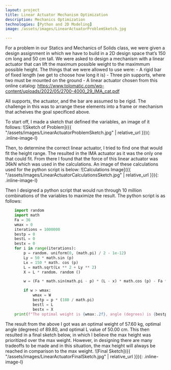 ```yaml
---
layout: project
title: Linear Actuator Mechanism Optimization
description: Mechanics Optimization
technologies: [Python and 2D Modeling]
image: /assets/images/LinearActuatorProblemSketch.jpg

---
```


For a problem in our Statics and Mechanics of Solids class, we were given a design assignment in which we have to build in a 2D design space that’s 150 cm long and 50 cm tall. We were asked to design a mechanism with a linear actuator that can lift the maximum possible weight to the maximmum possible height. The things that we were allowed to use were:
    - A rigid bar of fixed length (we get to choose how long it is)
    - Three pin supports, where two must be mounted on the ground
    - A linear actuator chosen from this online catalog: https://www.tolomatic.com/wp-content/uploads/2022/05/2700-4000_29_IMA_cat.pdf

All supports, the actuator, and the bar are assumed to be rigid. The challenge in this was to arrange these elements into a frame or mechanism that acheives the goal specificed above. 

To start off, I made a sketch that defined the variables, an image of it follows:
![Sketch of Problem]({{ "/assets/images/LinearActuatorProblemSketch.jpg" | relative_url }}){: .inline-image-l}

Then, to determine the correct linear actuator, I tried to find one that would fit the height range. The resulted in the IMA actuator as it was the only one that could fit. From there I found that the force of this linear actuator was 36kN which was used in the calculations. An image of these calculations used for the python script is below:
![Calculations Image]({{ "/assets/images/LinearActuatorCalculationsSketch.jpg" | relative_url }}){: .inline-image-l}

Then I designed a python script that would run through 10 million combinations of the variables to maximize the result. The python script is as follows: 
```python
    import random
    import math
    Fa = 36
    wmax = 0
    iterations = 1000000
    bestp = 0
    bestL = 0
    bestx = 0
    for i in range(iterations):
        p = random. uniform(0, (math.pi) / 2 - 1e-12)
        Ly = 50 * math.sin (p)
        Lx = 150 * math. cos (p)
        L = math.sqrt(Lx ** 2 + Ly ** 2)
        X = L * random. random ()

        w = (Fa * math.sin(math.pi - p) * (L - x) * math.cos (p) - Fa * math.cos(math.pi - p) * (math.sin (math.pi - p) * 30)) / (L * math.cos (p) )

        if w > wmax:
            wmax = W
            bestp = p * (180 / math.pi)
            bestl = L
            bestx = X
    print(f"The optimal weight is {wmax:.2f}, angle (degrees) is {bestp:.2f}, L value is {bestL:.2f}, x value is {bestx:.2f}")
```

The result from the above I got was an optimal weight of 57.60 kg, optimal angle (degrees) of 89.80, and optimal L value of 50.00 cm. This then resulted in a final sketch below, in which I believe the max height was prioritized over the max weight. However, in designing there are many tradeoffs to be made and in this situation, the max height will always be reached in comparison to the max weight.
![Final Sketch]({{ "/assets/images/LinearActuatorFinalSketch.jpg" | relative_url }}){: .inline-image-l}
